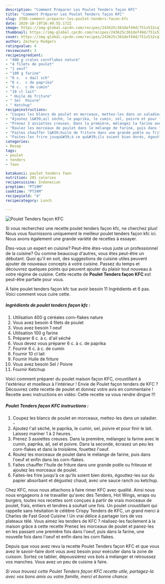 ```yaml
---
description: "Comment Préparer Les Poulet Tenders façon KFC"
title: "Comment Préparer Les Poulet Tenders façon KFC"
slug: 3788-comment-preparer-les-poulet-tenders-facon-kfc
date: 2020-10-19T16:49:55.172Z
image: https://img-global.cpcdn.com/recipes/243625c361def49d/751x532cq70/poulet-tenders-facon-kfc-photo-principale-de-la-recette.jpg
thumbnail: https://img-global.cpcdn.com/recipes/243625c361def49d/751x532cq70/poulet-tenders-facon-kfc-photo-principale-de-la-recette.jpg
cover: https://img-global.cpcdn.com/recipes/243625c361def49d/751x532cq70/poulet-tenders-facon-kfc-photo-principale-de-la-recette.jpg
author: Zachary Rodgers
ratingvalue: 4
reviewcount: 3
recipeingredient:
- "400 g crales cornflakes nature"
- "4 filets de poulet"
- "1 oeuf"
- "100 g farine"
- "6 c.  c dail sch"
- "6 c.  c de paprika"
- "6 c.  c de cumin"
- "10 cl lait"
- " Huile de friture"
- " Sel  Poivre"
- " Ketchup"
recipeinstructions:
- "Coupez les blancs de poulet en morceaux, mettez-les dans un saladier.⁣ ⁣"
- "Ajoutez l&#39;ail séché, le paprika, le cumin, sel, poivre et pour finir le lait. Laissez mariner 1 à 2 heures.⁣"
- "Prenez 3 assiettes creuses. Dans la première, mélangez la farine avec le cumin, paprika, ail, sel et poivre. Dans la seconde, écrasez un peu les corn-flakes et dans la troisième, fouettez l&#39;oeuf.⁣"
- "Roulez les morceaux de poulet dans le mélange de farine, puis dans l&#39;oeuf et enfin dans les corn-flakes."
- "Faites chauffer l&#39;huile de friture dans une grande poêle ou friteuse et ajoutez les morceaux de poulet. ⁣"
- "Faites-les frire jusqu&#39;à ce qu&#39;ils soient bien dorés, égouttez-les sur du papier absorbant et dégustez chaud, avec une sauce ranch ou ketchup.⁣"
categories:
- Resep
tags:
- poulet
- tenders
- faon

katakunci: poulet tenders faon 
nutrition: 201 calories
recipecuisine: Indonesian
preptime: "PT19M"
cooktime: "PT34M"
recipeyield: "4"
recipecategory: Lunch

---
```



![Poulet Tenders façon KFC](https://img-global.cpcdn.com/recipes/243625c361def49d/751x532cq70/poulet-tenders-facon-kfc-photo-principale-de-la-recette.jpg)

Si vous recherchez une recette poulet tenders façon kfc, ne cherchez plus! Nous vous fournissons uniquement le meilleur poulet tenders façon kfc ici. Nous avons également une grande variété de recettes à essayer.

Êtes-vous un expert en cuisine? Peut-être êtes-vous juste un professionnel de la cuisine? Ou comme beaucoup d'autres, vous êtes peut-être un débutant. Quoi qu'il en soit, des suggestions de cuisine utiles peuvent ajouter de nouveaux concepts à votre cuisine. Passez du temps et découvrez quelques points qui peuvent ajouter du plaisir tout nouveau à votre régime de cuisine. Cette recette de <strong> Poulet Tenders façon KFC </strong> est peut-être parfaite pour vous.

<!--inarticleads1-->

À faire poulet tenders façon kfc tue avoir besoin 11 Ingrédients et 6 pas. Voici comment vous cuire cette.

##### Ingrédients de poulet tenders façon kfc :

1. Utilisation 400 g céréales corn-flakes nature⁣
1. Vous avez besoin 4 filets de poulet⁣
1. Vous avez besoin 1 oeuf⁣
1. Utilisation 100 g farine⁣
1. Préparer 6 c. à c. d&#39;ail séché⁣
1. Vous devez vous préparer 6 c. à c. de paprika⁣
1. Fournir 6 c. à c. de cumin⁣
1. Fournir 10 cl lait⁣
1. Fournir  Huile de friture⁣
1. Vous avez besoin  Sel / Poivre⁣
1. Fournir  Ketchup⁣


Voici comment préparer du poulet maison façon KFC, croustillant à l&#39;extérieur et moelleux à l&#39;intérieur ! Envie de Poulet façon tenders de KFC ? Découvrez cette recette de poulet et donnez votre avis en commentaire ! Recette avec instructions en vidéo: Cette recette va vous rendre dingue !!! 

<!--inarticleads2-->

##### Poulet Tenders façon KFC instructions :

1. Coupez les blancs de poulet en morceaux, mettez-les dans un saladier.⁣ - ⁣
1. Ajoutez l&#39;ail séché, le paprika, le cumin, sel, poivre et pour finir le lait. Laissez mariner 1 à 2 heures.⁣
1. Prenez 3 assiettes creuses. Dans la première, mélangez la farine avec le cumin, paprika, ail, sel et poivre. Dans la seconde, écrasez un peu les corn-flakes et dans la troisième, fouettez l&#39;oeuf.⁣
1. Roulez les morceaux de poulet dans le mélange de farine, puis dans l&#39;oeuf et enfin dans les corn-flakes.
1. Faites chauffer l&#39;huile de friture dans une grande poêle ou friteuse et ajoutez les morceaux de poulet. ⁣
1. Faites-les frire jusqu&#39;à ce qu&#39;ils soient bien dorés, égouttez-les sur du papier absorbant et dégustez chaud, avec une sauce ranch ou ketchup.⁣


Chez KFC, nous nous attachons à faire rimer KFC avec qualité. Ainsi nous nous engageons à ne travailler qu&#39;avec des Tenders, Hot Wings, wraps ou burgers, toutes nos recettes sont conçues à partir de vrais morceaux de poulet, frais, entiers et tendres à souhait une fois. Un poulet croustillant qui rappelle sans hésitation le célèbre Crispy Tenders de KFC, un grand merci à Charles de Fast Good Cuisine ! Un vrai délice à partager lors de vos plateaux télé. Vous aimez les tenders de KFC ? réalisez-les facilement à la maison grâce à cette recette Prenez les morceaux de poulet et panez-les en les passant une première fois dans l&#39;oeuf, puis dans la farine, une nouvelle fois dans l&#39;oeuf et enfin dans les corn flakes. 

<!--inarticleads1-->

<p>
Depuis que vous avez revu la recette Poulet Tenders façon KFC et que vous avez le savoir-faire dont vous avez besoin pour exécuter dans la zone de cuisson. Sortez ce tablier, dépoussiérez vos bols à mélanger et retroussez vos manches. Vous avez un peu de cuisine à faire.
</p>

<p>
<i>Si vous trouvez cette Poulet Tenders façon KFC recette utile, partagez-la avec vos bons amis ou votre famille, merci et bonne chance.</i>
</p>
